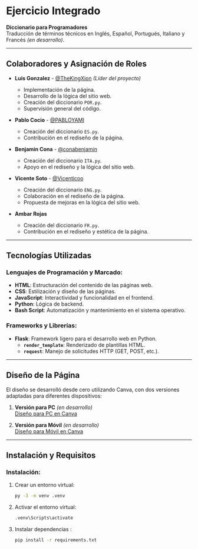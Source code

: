 # Ejercicio Integrado

**Diccionario para Programadores**  
Traducción de términos técnicos en Inglés, Español, Portugués, Italiano y Francés *(en desarrollo)*.

---

## Colaboradores y Asignación de Roles

- **Luis Gonzalez** - [@TheKingXion](https://github.com/TheKingXion) *(Líder del proyecto)*  
  - Implementación de la página.  
  - Desarrollo de la lógica del sitio web.  
  - Creación del diccionario `POR.py`.  
  - Supervisión general del código.

- **Pablo Cocio** - [@PABLOYAMI](https://github.com/PABLOYAMI)  
  - Creación del diccionario `ES.py`.  
  - Contribución en el rediseño de la página.

- **Benjamin Cona** - [@conabenjamin](https://github.com/conabenjamin)  
  - Creación del diccionario `ITA.py`.  
  - Apoyo en el rediseño y la lógica del sitio web.

- **Vicente Soto** - [@Vicenticoo](https://github.com/Vicenticoo)  
  - Creación del diccionario `ENG.py`.  
  - Colaboración en el rediseño de la página.  
  - Propuesta de mejoras en la lógica del sitio web.

- **Ambar Rojas**  
  - Creación del diccionario `FR.py`.  
  - Contribución en el rediseño y estética de la página.

---

## Tecnologías Utilizadas

### Lenguajes de Programación y Marcado:
- **HTML**: Estructuración del contenido de las páginas web.  
- **CSS**: Estilización y diseño de las páginas.  
- **JavaScript**: Interactividad y funcionalidad en el frontend.  
- **Python**: Lógica de backend.  
- **Bash Script**: Automatización y mantenimiento en el sistema operativo.  

### Frameworks y Librerías:
- **Flask**: Framework ligero para el desarrollo web en Python.  
  - **`render_template`**: Renderizado de plantillas HTML.  
  - **`request`**: Manejo de solicitudes HTTP (GET, POST, etc.).  

---

## Diseño de la Página

El diseño se desarrolló desde cero utilizando Canva, con dos versiones adaptadas para diferentes dispositivos:  
1. **Versión para PC** *(en desarrollo)*  
   [Diseño para PC en Canva](https://www.canva.com/design/DAGTGYY3aYA/PtIN4GHpyLlLRSZ0rmLJZA/edit?utm_content=DAGTGYY3aYA&utm_campaign=designshare&utm_medium=link2&utm_source=sharebutton)  

2. **Versión para Móvil** *(en desarrollo)*  
   [Diseño para Móvil en Canva](https://www.canva.com/design/DAGTNTyOq9A/Beb-fJ8Pnqdh__cazqk1bg/edit?utm_content=DAGTNTyOq9A&utm_campaign=designshare&utm_medium=link2&utm_source=sharebutton)  

---

## Instalación y Requisitos

### Instalación:
1. Crear un entorno virtual:
   ```bash
   py -3 -m venv .venv

2. Activar el entorno virtual:   
   ```bash
   .venv\Scripts\activate

3. Instalar dependencias :   
   ```bash
   pip install -r requirements.txt